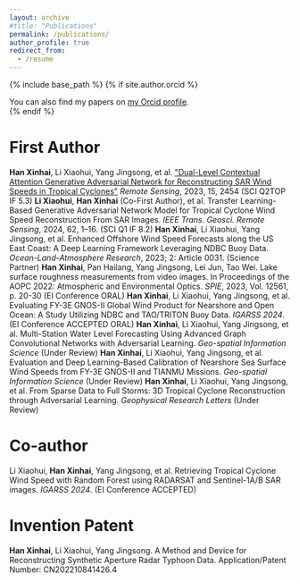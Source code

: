 ```yaml
---
layout: archive
#title: "Publications"
permalink: /publications/
author_profile: true
redirect_from:
  - /resume
---
```

{% include base_path %}
{% if site.author.orcid %}
  <div class="wordwrap">You can also find my papers on <a href="{{site.author.orcid}}">my Orcid profile</a>.</div>
{% endif %}

First Author
======

**Han Xinhai**, Li Xiaohui, Yang Jingsong, et al. ["Dual-Level Contextual Attention Generative Adversarial Network for Reconstructing SAR Wind Speeds in Tropical Cyclones"]([https://www.mdpi.com/2072-4292/15/24/5756](https://www.mdpi.com/2072-4292/15/9/2454)) *Remote Sensing*, 2023, 15, 2454 (SCI Q2TOP IF 5.3)
**Li Xiaohui**, **Han Xinhai** (Co-First Author), et al. Transfer Learning-Based Generative Adversarial Network Model for Tropical Cyclone Wind Speed Reconstruction From SAR Images. *IEEE Trans. Geosci. Remote Sensing*, 2024, 62, 1–16. (SCI Q1 IF 8.2)
**Han Xinhai**, Li Xiaohui, Yang Jingsong, et al. Enhanced Offshore Wind Speed Forecasts along the US East Coast: A Deep Learning Framework Leveraging NDBC Buoy Data. *Ocean-Land-Atmosphere Research*, 2023; 2: Article 0031. (Science Partner)
**Han Xinhai**, Pan Hailang, Yang Jingsong, Lei Jun, Tao Wei. Lake surface roughness measurements from video images. In Proceedings of the AOPC 2022: Atmospheric and Environmental Optics. *SPIE*, 2023, Vol. 12561, p. 20-30 (EI Conference ORAL)
**Han Xinhai**, Li Xiaohui, Yang Jingsong, et al. Evaluating FY-3E GNOS-II Global Wind Product for Nearshore and Open Ocean: A Study Utilizing NDBC and TAO/TRITON Buoy Data. *IGARSS 2024*. (EI Conference ACCEPTED ORAL)
**Han Xinhai**, Li Xiaohui, Yang Jingsong, et al. Multi-Station Water Level Forecasting Using Advanced Graph Convolutional Networks with Adversarial Learning. *Geo-spatial Information Science* (Under Review)
**Han Xinhai**, Li Xiaohui, Yang Jingsong, et al. Evaluation and Deep Learning-Based Calibration of Nearshore Sea Surface Wind Speeds from FY-3E GNOS-II and TIANMU Missions. *Geo-spatial Information Science* (Under Review)
**Han Xinhai**, Li Xiaohui, Yang Jingsong, et al. From Sparse Data to Full Storms: 3D Tropical Cyclone Reconstruction through Adversarial Learning. *Geophysical Research Letters* (Under Review)

Co-author
=====

Li Xiaohui, **Han Xinhai**, Yang Jingsong, et al. Retrieving Tropical Cyclone Wind Speed with Random Forest using RADARSAT and Sentinel-1A/B SAR images. *IGARSS 2024*. (EI Conference ACCEPTED)

Invention Patent
=====

**Han Xinhai**, Li Xiaohui, Yang Jingsong. A Method and Device for Reconstructing Synthetic Aperture Radar Typhoon Data. Application/Patent Number: CN202210841426.4
